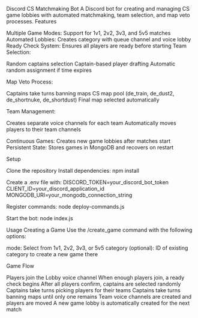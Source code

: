 Discord CS Matchmaking Bot
A Discord bot for creating and managing CS game lobbies with automated matchmaking, team selection, and map veto processes.
Features

Multiple Game Modes: Support for 1v1, 2v2, 3v3, and 5v5 matches
Automated Lobbies: Creates category with queue channel and voice lobby
Ready Check System: Ensures all players are ready before starting
Team Selection:

Random captains selection
Captain-based player drafting
Automatic random assignment if time expires


Map Veto Process:

Captains take turns banning maps
CS map pool (de_train, de_dust2, de_shortnuke, de_shortdust)
Final map selected automatically


Team Management:

Creates separate voice channels for each team
Automatically moves players to their team channels


Continuous Games: Creates new game lobbies after matches start
Persistent State: Stores games in MongoDB and recovers on restart

Setup

Clone the repository
Install dependencies:
npm install

Create a .env file with:
DISCORD_TOKEN=your_discord_bot_token
CLIENT_ID=your_discord_application_id
MONGODB_URI=your_mongodb_connection_string

Register commands:
node deploy-commands.js

Start the bot:
node index.js


Usage
Creating a Game
Use the /create_game command with the following options:

mode: Select from 1v1, 2v2, 3v3, or 5v5
category (optional): ID of existing category to create a new game there

Game Flow

Players join the Lobby voice channel
When enough players join, a ready check begins
After all players confirm, captains are selected randomly
Captains take turns picking players for their teams
Captains take turns banning maps until only one remains
Team voice channels are created and players are moved
A new game lobby is automatically created for the next match
